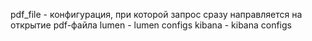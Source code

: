 pdf_file - конфигурация, при которой запрос сразу направляется на открытие pdf-файла
lumen - lumen configs
kibana - kibana configs